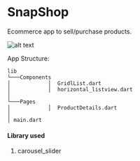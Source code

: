 # SnapShop

Ecommerce app to sell/purchase products.

![alt text](https://i.imgur.com/EO6G6VY.gifv)


App Structure: 

```
lib    
└───Components
│            │  GridlList.dart
│            │  horizontal_listview.dart
│
└───Pages
│            │  ProductDetails.dart
│
│ main.dart                            
```         

#### Library used
1. carousel_slider
